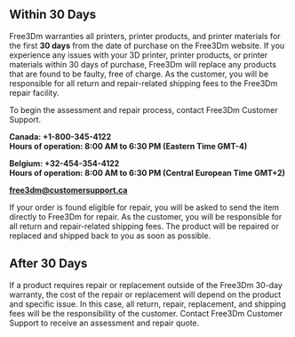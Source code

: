 ﻿## Within 30 Days

Free3Dm warranties all printers, printer products, and printer materials for the first **30 days** from the date of purchase on the Free3Dm website. If you experience any issues with your 3D printer, printer products, or printer materials within 30 days of purchase, Free3Dm will replace any products that are found to be faulty, free of charge. As the customer, you will be responsible for all return and repair-related shipping fees to the Free3Dm repair facility.

To begin the assessment and repair process, contact Free3Dm Customer Support.

**Canada: +1-800-345-4122  
Hours of operation: 8:00 AM to 6:30 PM (Eastern Time GMT-4)**

**Belgium: +32-454-354-4122  
Hours of operation: 8:00 AM to 6:30 PM (Central European Time GMT+2)**

[**free3dm@customersupport.ca**](mailto:free3dm@customersupport.ca)

If your order is found eligible for repair, you will be asked to send the item directly to Free3Dm for repair. As the customer, you will be responsible for all return and repair-related shipping fees. The product will be repaired or replaced and shipped back to you as soon as possible.

## After 30 Days

If a product requires repair or replacement outside of the Free3Dm 30-day warranty, the cost of the repair or replacement will depend on the product and specific issue. In this case, all return, repair, replacement, and shipping fees will be the responsibility of the customer. Contact Free3Dm Customer Support to receive an assessment and repair quote.

